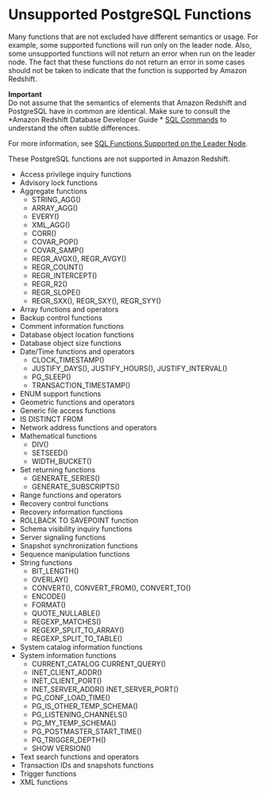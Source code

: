 # Unsupported PostgreSQL Functions<a name="c_unsupported-postgresql-functions"></a>

Many functions that are not excluded have different semantics or usage\. For example, some supported functions will run only on the leader node\. Also, some unsupported functions will not return an error when run on the leader node\. The fact that these functions do not return an error in some cases should not be taken to indicate that the function is supported by Amazon Redshift\. 

**Important**  
Do not assume that the semantics of elements that Amazon Redshift and PostgreSQL have in common are identical\. Make sure to consult the *Amazon Redshift Database Developer Guide * [SQL Commands](c_SQL_commands.md) to understand the often subtle differences\.

 For more information, see [SQL Functions Supported on the Leader Node](c_sql-functions-leader-node.md)\.

These PostgreSQL functions are not supported in Amazon Redshift\.
+ Access privilege inquiry functions
+ Advisory lock functions
+ Aggregate functions
  + STRING\_AGG\(\)
  + ARRAY\_AGG\(\)
  + EVERY\(\)
  + XML\_AGG\(\)
  + CORR\(\)
  + COVAR\_POP\(\)
  + COVAR\_SAMP\(\)
  + REGR\_AVGX\(\), REGR\_AVGY\(\)
  + REGR\_COUNT\(\)
  + REGR\_INTERCEPT\(\)
  + REGR\_R2\(\)
  + REGR\_SLOPE\(\)
  + REGR\_SXX\(\), REGR\_SXY\(\), REGR\_SYY\(\)
+ Array functions and operators
+ Backup control functions
+ Comment information functions
+ Database object location functions
+ Database object size functions
+ Date/Time functions and operators
  + CLOCK\_TIMESTAMP\(\)
  + JUSTIFY\_DAYS\(\), JUSTIFY\_HOURS\(\), JUSTIFY\_INTERVAL\(\)
  + PG\_SLEEP\(\)
  + TRANSACTION\_TIMESTAMP\(\)
+ ENUM support functions
+ Geometric functions and operators
+ Generic file access functions
+ IS DISTINCT FROM
+ Network address functions and operators
+ Mathematical functions
  + DIV\(\)
  + SETSEED\(\)
  + WIDTH\_BUCKET\(\)
+ Set returning functions
  + GENERATE\_SERIES\(\)
  + GENERATE\_SUBSCRIPTS\(\)
+ Range functions and operators
+ Recovery control functions
+ Recovery information functions
+ ROLLBACK TO SAVEPOINT function
+ Schema visibility inquiry functions
+ Server signaling functions
+ Snapshot synchronization functions
+ Sequence manipulation functions
+ String functions
  + BIT\_LENGTH\(\)
  + OVERLAY\(\)
  + CONVERT\(\), CONVERT\_FROM\(\), CONVERT\_TO\(\)
  + ENCODE\(\)
  + FORMAT\(\)
  + QUOTE\_NULLABLE\(\)
  + REGEXP\_MATCHES\(\)
  + REGEXP\_SPLIT\_TO\_ARRAY\(\)
  + REGEXP\_SPLIT\_TO\_TABLE\(\)
+ System catalog information functions
+ System information functions
  + CURRENT\_CATALOG CURRENT\_QUERY\(\)
  + INET\_CLIENT\_ADDR\(\)
  + INET\_CLIENT\_PORT\(\)
  + INET\_SERVER\_ADDR\(\) INET\_SERVER\_PORT\(\)
  + PG\_CONF\_LOAD\_TIME\(\)
  + PG\_IS\_OTHER\_TEMP\_SCHEMA\(\)
  + PG\_LISTENING\_CHANNELS\(\)
  + PG\_MY\_TEMP\_SCHEMA\(\)
  + PG\_POSTMASTER\_START\_TIME\(\)
  + PG\_TRIGGER\_DEPTH\(\)
  + SHOW VERSION\(\)
+ Text search functions and operators
+ Transaction IDs and snapshots functions
+ Trigger functions
+ XML functions